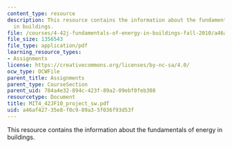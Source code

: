 ```yaml
---
content_type: resource
description: This resource contains the information about the fundamentals of energy
  in buildings.
file: /courses/4-42j-fundamentals-of-energy-in-buildings-fall-2010/a46af42735e8f0c989a35f036f93d53f_MIT4_42JF10_project_sw.pdf
file_size: 1356543
file_type: application/pdf
learning_resource_types:
- Assignments
license: https://creativecommons.org/licenses/by-nc-sa/4.0/
ocw_type: OCWFile
parent_title: Assignments
parent_type: CourseSection
parent_uid: 784a4e32-894c-423f-89a2-09ebf0feb308
resourcetype: Document
title: MIT4_42JF10_project_sw.pdf
uid: a46af427-35e8-f0c9-89a3-5f036f93d53f
---
```

This resource contains the information about the fundamentals of energy in buildings.